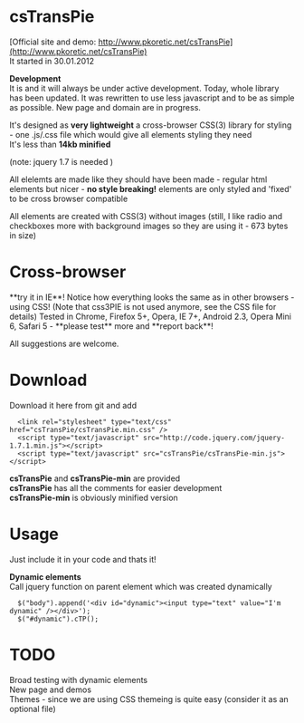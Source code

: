 <h1>
      csTransPie
</h1>

[Official site and demo: http://www.pkoretic.net/csTransPie](http://www.pkoretic.net/csTransPie)  
It started in 30.01.2012

**Development**  
It is and it will always be under active development. 
Today, whole library has been updated. It was rewritten to use less javascript and to be as simple as possible.
New page and domain are in progress.

It's designed as **very lightweight** a cross-browser CSS(3) library for styling - one .js/.css file which would give all elements styling they need  
It's less than **14kb minified** 

(note: jquery 1.7 is needed )

All elelemts are made like they should have been made - regular html elements but nicer - **no style breaking!** elements are only styled and 'fixed' to be cross browser compatible 

All elements are created with CSS(3) without images (still, I like radio and checkboxes more with background images so they are using it - 673 bytes in size)

<h1>
      Cross-browser
</h1>
**try it in IE**! Notice how everything looks the same as in other browsers - using CSS!  
(Note that css3PIE is not used anymore, see the CSS file for details)  
Tested in Chrome, Firefox 5+, Opera, IE 7+, Android 2.3, Opera Mini 6, Safari 5 - **please test** more and **report back**!


All suggestions are welcome.  

Download 
=======================   
Download it here from git and add  

      <link rel="stylesheet" type="text/css" href="csTransPie/csTransPie.min.css" />  
      <script type="text/javascript" src="http://code.jquery.com/jquery-1.7.1.min.js"></script>  
      <script type="text/javascript" src="csTransPie/csTransPie-min.js"></script>  
      
**csTransPie** and  **csTransPie-min** are provided  
**csTransPie** has all the comments for easier development  
**csTransPie-min** is obviously minified version

Usage
=======================  
Just include it in your code and thats it!

**Dynamic elements**  
Call jquery function on parent element which was created dynamically

      $("body").append('<div id="dynamic"><input type="text" value="I'm dynamic" /></div>');  
      $("#dynamic").cTP();
            
TODO
========================
Broad testing with dynamic elements  
New page and demos  
Themes - since we are using CSS themeing is quite easy (consider it as an optional file)  